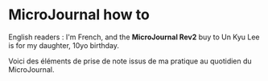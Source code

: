 # MicroJournal how to
<span lang="en">English readers : I'm French, and the **MicroJournal Rev2** buy to Un Kyu Lee is for my daughter, 10yo birthday. </span>

<span lang="fr">Voici des éléments de prise de note issus de ma pratique au quotidien du MicroJournal. </span>
